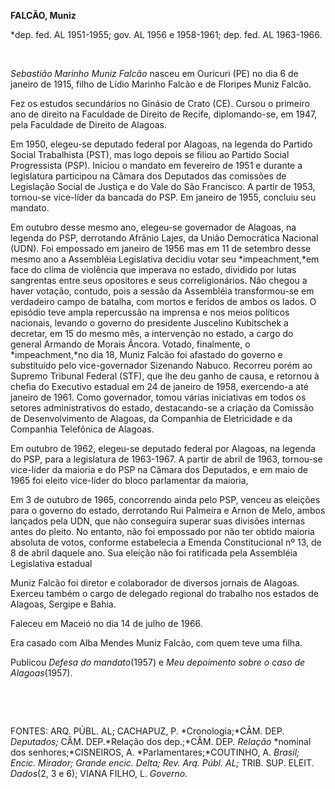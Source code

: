 **FALCÃO, Muniz**

\*dep. fed. AL 1951-1955; gov. AL 1956 e 1958-1961; dep. fed. AL
1963-1966.

 

*Sebastião Marinho Muniz Falcão* nasceu em Ouricuri (PE) no dia 6 de
janeiro de 1915, filho de Lídio Marinho Falcão e de Floripes Muniz
Falcão.

Fez os estudos secundários no Ginásio de Crato (CE). Cursou o primeiro
ano de direito na Faculdade de Direito de Recife, diplomando-se, em
1947, pela Faculdade de Direito de Alagoas.

Em 1950, elegeu-se deputado federal por Alagoas, na legenda do Partido
Social Trabalhista (PST), mas logo depois se filiou ao Partido Social
Progressista (PSP). Iniciou o mandato em fevereiro de 1951 e durante a
legislatura participou na Câmara dos Deputados das comissões de
Legislação Social de Justiça e do Vale do São Francisco. A partir de
1953, tornou-se vice-líder da bancada do PSP. Em janeiro de 1955,
concluiu seu mandato.

Em outubro desse mesmo ano, elegeu-se governador de Alagoas, na legenda
do PSP, derrotando Afrânio Lajes, da União Democrática Nacional (UDN).
Foi empossado em janeiro de 1956 mas em 11 de setembro desse mesmo ano a
Assembléia Legislativa decidiu votar seu *impeachment,*em face do clima
de violência que imperava no estado, dividido por lutas sangrentas entre
seus opositores e seus correligionários. Não chegou a haver votação,
contudo, pois a sessão da Assembléia transformou-se em verdadeiro campo
de batalha, com mortos e feridos de ambos os lados. O episódio teve
ampla repercussão na imprensa e nos meios políticos nacionais, levando o
governo do presidente Juscelino Kubitschek a decretar, em 15 do mesmo
mês, a intervenção no estado, a cargo do general Armando de Morais
Âncora. Votado, finalmente, o *impeachment,*no dia 18, Muniz Falcão foi
afastado do governo e substituído pelo vice-governador Sizenando Nabuco.
Recorreu porém ao Supremo Tribunal Federal (STF), que lhe deu ganho de
causa, e retornou à chefia do Executivo estadual em 24 de janeiro de
1958, exercendo-a até janeiro de 1961. Como governador, tomou várias
iniciativas em todos os setores administrativos do estado, destacando-se
a criação da Comissão de Desenvolvimento de Alagoas, da Companhia de
Eletricidade e da Companhia Telefônica de Alagoas.

Em outubro de 1962, elegeu-se deputado federal por Alagoas, na legenda
do PSP, para a legislatura de 1963-1967. A partir de abril de 1963,
tornou-se vice-líder da maioria e do PSP na Câmara dos Deputados, e em
maio de 1965 foi eleito vice-líder do bloco parlamentar da maioria,

Em 3 de outubro de 1965, concorrendo ainda pelo PSP, venceu as eleições
para o governo do estado, derrotando Rui Palmeira e Arnon de Melo, ambos
lançados pela UDN, que não conseguira superar suas divisões internas
antes do pleito. No entanto, não foi empossado por não ter obtido
maioria absoluta de votos, conforme estabelecia a Emenda Constitucional
nº 13, de 8 de abril daquele ano. Sua eleição não foi ratificada pela
Assembléia Legislativa estadual

Muniz Falcão foi diretor e colaborador de diversos jornais de Alagoas.
Exerceu também o cargo de delegado regional do trabalho nos estados de
Alagoas, Sergipe e Bahia.

Faleceu em Maceió no dia 14 de julho de 1966.

Era casado com Alba Mendes Muniz Falcão, com quem teve uma filha.

Publicou *Defesa do mandato*(1957) e *Meu* *depoimento sobre o caso de
Alagoas*(1957).

 

 

FONTES: ARQ. PÚBL. AL; CACHAPUZ, P. *Cronologia;*CÂM. DEP. *Deputados;*
CÂM. DEP.*Relação dos dep.;*CÂM. DEP. *Relação* *nominal dos
senhores;*CISNEIROS, A. *Parlamentares;*COUTINHO, A. *Brasil; Encic.*
*Mirador; Grande encic. Delta; Rev. Arq. Públ. AL;* TRIB. SUP. ELEIT.
*Dados*(2, 3 e 6); VIANA FILHO, L. *Governo.*

 
